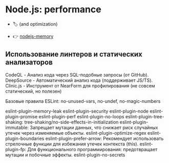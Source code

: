 # Node.js: performance

- :label: (and optimization)

- :point_right: [nodejs-memory](./nodejs-memory.md)

## Использование линтеров и статических анализаторов

CodeQL - Анализ кода через SQL-подобные запросы (от GitHub).
DeepSource - Автоматический анализ кода (поддерживает JS/TS).
Clinic.js - Инструмент от NearForm для профилирования (не совсем статический, но полезен)

Базовые правила ESLint: no-unused-vars, no-undef, no-magic-numbers

eslint-plugin-memory-leak
eslint-plugin-security
eslint-plugin-node
eslint-plugin-promise
eslint-plugin-perf
eslint-plugin-no-loops
eslint-plugin-tree-shaking: tree-shaking/no-side-effects-in-initialization
eslint-plugin-immutable: Запрещает мутации данных, что снижает риск случайных утечек через изменяемые объекты.
eslint-plugin-optimize-regex
eslint-plugin-boundaries
eslint-plugin-prefer-arrow: Рекомендует использовать стрелочные функции для избежания утечек контекста (this).
eslint-plugin-fp: Для функционального программирования: предотвращает мутации и побочные эффекты.
eslint-plugin-no-secrets